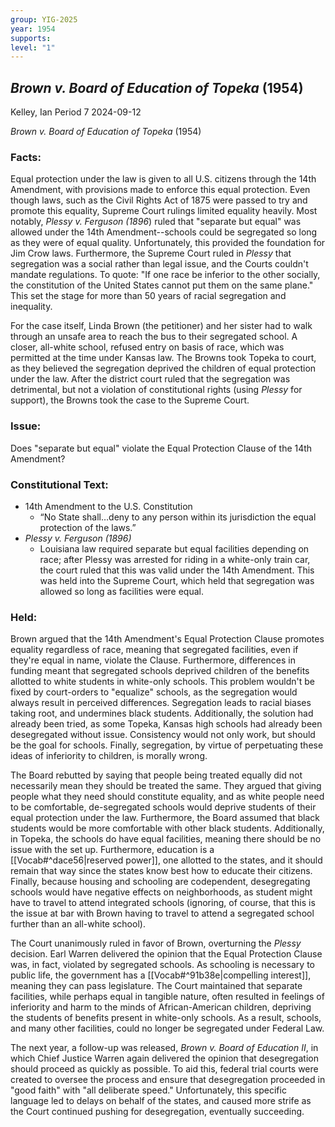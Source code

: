 ```yaml
---
group: YIG-2025
year: 1954
supports: 
level: "1"
---
```

## _Brown v. Board of Education of Topeka_ (1954)
Kelley, Ian
Period 7
2024-09-12

_Brown v. Board of Education of Topeka_ (1954)

### Facts:
Equal protection under the law is given to all U.S. citizens through the 14th Amendment, with provisions made to enforce this equal protection. Even though laws, such as the Civil Rights Act of 1875 were passed to try and promote this equality, Supreme Court rulings limited equality heavily. Most notably, *Plessy v. Ferguson (1896*) ruled that "separate but equal" was allowed under the 14th Amendment--schools could be segregated so long as they were of equal quality. Unfortunately, this provided the foundation for Jim Crow laws. Furthermore, the Supreme Court ruled in *Plessy* that segregation was a social rather than legal issue, and the Courts couldn't mandate regulations. To quote: "If one race be inferior to the other socially, the constitution of the United States cannot put them on the same plane." This set the stage for more than 50 years of racial segregation and inequality.

For the case itself, Linda Brown (the petitioner) and her sister had to walk through an unsafe area to reach the bus to their segregated school. A closer, all-white school, refused entry on basis of race, which was permitted at the time under Kansas law. The Browns took Topeka to court, as they believed the segregation deprived the children of equal protection under the law. After the district court ruled that the segregation was detrimental, but not a violation of constitutional rights (using *Plessy* for support), the Browns took the case to the Supreme Court.
### Issue: 
Does "separate but equal" violate the Equal Protection Clause of the 14th Amendment?

### Constitutional Text:
- 14th Amendment to the U.S. Constitution
	- “No State shall…deny to any person within its jurisdiction the equal protection of the laws.”
- *Plessy v. Ferguson (1896)* 
	-  Louisiana law required separate but equal facilities depending on race; after Plessy was arrested for riding in a white-only train car, the court ruled that this was valid under the 14th Amendment. This was held into the Supreme Court, which held that segregation was allowed so long as facilities were equal.

### Held: 
Brown argued that the 14th Amendment's Equal Protection Clause promotes equality regardless of race, meaning that segregated facilities, even if they're equal in name, violate the Clause. Furthermore, differences in funding meant that segregated schools deprived children of the benefits allotted to white students in white-only schools. This problem wouldn't be fixed by court-orders to "equalize" schools, as the segregation would always result in perceived differences. Segregation leads to racial biases taking root, and undermines black students. Additionally, the solution had already been tried, as some Topeka, Kansas high schools had already been desegregated without issue. Consistency would not only work, but should be the goal for schools. Finally, segregation, by virtue of perpetuating these ideas of inferiority to children, is morally wrong.

The Board rebutted by saying that people being treated equally did not necessarily mean they should be treated the same. They argued that giving people what they need should constitute equality, and as white people need to be comfortable, de-segregated schools would deprive students of their equal protection under the law. Furthermore, the Board assumed that black students would be more comfortable with other black students. Additionally, in Topeka, the schools do have equal facilities, meaning there should be no issue with the set up. Furthermore, education is a [[Vocab#^dace56|reserved power]], one allotted to the states, and it should remain that way since the states know best how to educate their citizens. Finally, because housing and schooling are codependent, desegregating schools would have negative effects on neighborhoods, as student might have to travel to attend integrated schools (ignoring, of course, that this is the issue at bar with Brown having to travel to attend a segregated school further than an all-white school). 

The Court unanimously ruled in favor of Brown, overturning the *Plessy* decision. Earl Warren delivered the opinion that the Equal Protection Clause was, in fact, violated by segregated schools. As schooling is necessary to public life, the government has a [[Vocab#^91b38e|compelling interest]], meaning they can pass legislature. The Court maintained that separate facilities, while perhaps equal in tangible nature, often resulted in feelings of inferiority and harm to the minds of African-American children, depriving the students of benefits present in white-only schools. As a result, schools, and many other facilities, could no longer be segregated under Federal Law.

The next year, a follow-up was released, *Brown v. Board of Education II*, in which Chief Justice Warren again delivered the opinion that desegregation should proceed as quickly as possible. To aid this, federal trial courts were created to oversee the process and ensure that desegregation proceeded in "good faith" with "all deliberate speed." Unfortunately, this specific language led to delays on behalf of the states, and caused more strife as the Court continued pushing for desegregation, eventually succeeding.